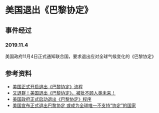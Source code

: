 # 美国退出《巴黎协定》
## 事件经过
### 2019.11.4
美国政府11月4日正式通知联合国，要求退出应对全球气候变化的《巴黎协定》


## 参考资料
- [美国正式开启退出《巴黎协定》流程](https://baijiahao.baidu.com/s?id=1649332165899590935&wfr=spider&for=pc)
- [又退群！美国退出《巴黎协定》，被批不顾人类未来！](https://baijiahao.baidu.com/s?id=1649346817926138376&wfr=spider&for=pc)
- [美国政府正式启动退出《巴黎协定》程序](http://www.xinhuanet.com/world/2019-11/05/c_1125193398.htm)
- [美国宣布正式退出巴黎协定 或成为全球唯一不支持“协定”的国家](https://new.qq.com/omn/20191105/20191105A02GT300.html)
